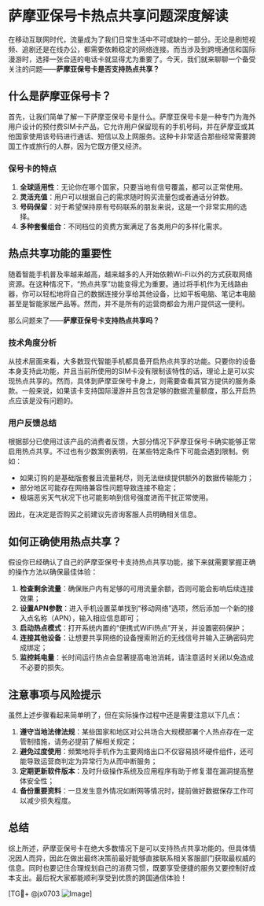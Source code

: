# 萨摩亚保号卡热点共享问题深度解读

在移动互联网时代，流量成为了我们日常生活中不可或缺的一部分。无论是刷短视频、追剧还是在线办公，都需要依赖稳定的网络连接。而当涉及到跨境通信和国际漫游时，选择一张合适的电话卡就显得尤为重要了。今天，我们就来聊聊一个备受关注的问题——**萨摩亚保号卡是否支持热点共享？**

## 什么是萨摩亚保号卡？

首先，让我们简单了解一下萨摩亚保号卡是什么。萨摩亚保号卡是一种专门为海外用户设计的预付费SIM卡产品，它允许用户保留现有的手机号码，并在萨摩亚或其他国家使用该号码进行通话、短信以及上网服务。这种卡非常适合那些经常需要跨国工作或旅行的人群，因为它既方便又经济。

### 保号卡的特点

1. **全球适用性**：无论你在哪个国家，只要当地有信号覆盖，都可以正常使用。
2. **灵活充值**：用户可以根据自己的需求随时购买流量包或者通话分钟数。
3. **号码保留**：对于希望保持原有号码联系的朋友来说，这是一个非常实用的选择。
4. **多种套餐组合**：不同档位的资费方案满足了各类用户的多样化需求。

## 热点共享功能的重要性

随着智能手机普及率越来越高，越来越多的人开始依赖Wi-Fi以外的方式获取网络资源。在这种情况下，“热点共享”功能变得尤为重要。通过将手机作为无线路由器，你可以轻松地将自己的数据连接分享给其他设备，比如平板电脑、笔记本电脑甚至是智能家居产品等。然而，并不是所有的运营商都会为用户提供这一便利。

那么问题来了——**萨摩亚保号卡支持热点共享吗？**

### 技术角度分析

从技术层面来看，大多数现代智能手机都具备开启热点共享的功能。只要你的设备本身支持此功能，并且当前所使用的SIM卡没有限制该特性的话，理论上是可以实现热点共享的。然而，具体到萨摩亚保号卡身上，则需要查看其官方提供的服务条款。一般来说，如果该卡支持国际漫游并且包含足够的数据流量额度，那么开启热点应该是没有问题的。

### 用户反馈总结

根据部分已使用过该产品的消费者反馈，大部分情况下萨摩亚保号卡确实能够正常启用热点共享。不过也有少数案例表明，在某些特定条件下可能会遇到限制。例如：
- 如果订购的是基础版套餐且流量耗尽，则无法继续提供额外的数据传输能力；
- 部分地区可能存在网络兼容性问题导致连接不稳定；
- 极端恶劣天气状况下也可能影响到信号强度进而干扰正常使用。

因此，在决定是否购买之前建议先咨询客服人员明确相关信息。

## 如何正确使用热点共享？

假设你已经确认了自己的萨摩亚保号卡支持热点共享功能，接下来就需要掌握正确的操作方法以确保最佳体验：

1. **检查剩余流量**：确保账户内有足够的可用流量余额，否则可能会影响后续连接效果；
2. **设置APN参数**：进入手机设置菜单找到“移动网络”选项，然后添加一个新的接入点名称（APN），输入相应信息即可；
3. **启动热点模式**：打开系统内置的“便携式WiFi热点”开关，并设置密码保护；
4. **连接其他设备**：让想要共享网络的设备搜索附近的无线信号并输入正确密码完成绑定；
5. **监控耗电量**：长时间运行热点会显著提高电池消耗，请注意适时关闭以免造成不必要的损失。

## 注意事项与风险提示

虽然上述步骤看起来简单明了，但在实际操作过程中还是需要注意以下几点：

1. **遵守当地法律法规**：某些国家和地区对公共场合大规模部署个人热点存在一定管制措施，请务必提前了解相关规定；
2. **避免过度使用**：频繁地将手机作为主要网络出口不仅容易损坏硬件组件，还可能导致运营商判定为异常行为从而中断服务；
3. **定期更新软件版本**：及时升级操作系统及应用程序有助于修复潜在漏洞提高整体安全性；
4. **备份重要资料**：一旦发生意外情况如断网等情况时，提前做好数据保存工作可以减少损失程度。

## 总结

综上所述，萨摩亚保号卡在绝大多数情况下是可以支持热点共享功能的。但具体情况因人而异，因此在做出最终决策前最好能够直接联系相关客服部门获取最权威的信息。同时也要记住合理规划自己的消费习惯，既要享受便捷的服务又要控制好成本支出。最后祝大家都能顺利享受到优质的跨国通信体验！

[TG💪+ @jx0703 ![Image](https://github.com/user-attachments/assets/dbca1d08-cadb-493c-b0ec-ad6f7a83f270)]